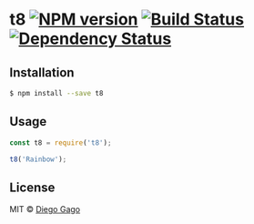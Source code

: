 # t8 [![NPM version][npm-image]][npm-url] [![Build Status][travis-image]][travis-url] [![Dependency Status][daviddm-image]][daviddm-url]
> 

## Installation

```sh
$ npm install --save t8
```

## Usage

```js
const t8 = require('t8');

t8('Rainbow');
```
## License

MIT © [Diego Gago]()


[npm-image]: https://badge.fury.io/js/t8.svg
[npm-url]: https://npmjs.org/package/t8
[travis-image]: https://travis-ci.org/dgago/t8.svg?branch=master
[travis-url]: https://travis-ci.org/dgago/t8
[daviddm-image]: https://david-dm.org/dgago/t8.svg?theme=shields.io
[daviddm-url]: https://david-dm.org/dgago/t8
